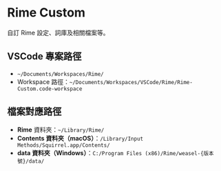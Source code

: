 # Rime Custom

自訂 Rime 設定、詞庫及相關檔案等。

## VSCode 專案路徑
* `~/Documents/Workspaces/Rime/`
* Workspace 路徑：`~/Documents/Workspaces/VSCode/Rime/Rime-Custom.code-workspace`

## 檔案對應路徑
* **Rime** 資料夾：`~/Library/Rime/`
* **Contents 資料夾（macOS）**：`/Library/Input Methods/Squirrel.app/Contents/`
* **data 資料夾（Windows）**：`C:/Program Files (x86)/Rime/weasel-{版本號}/data/`
